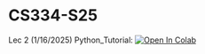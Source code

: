 # CS334-S25

Lec 2 (1/16/2025) Python_Tutorial: <a href="https://colab.research.google.com/github/shengpu-tang/CS334-F24/blob/master/Python_Tutorial.ipynb" target="_parent"><img src="https://colab.research.google.com/assets/colab-badge.svg" alt="Open In Colab"/></a>
